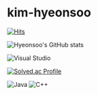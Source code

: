 # kim-hyeonsoo

[![Hits](https://hits.seeyoufarm.com/api/count/incr/badge.svg?url=https%3A%2F%2Fgithub.com%2FHyeonsoo0625&count_bg=%23FF8A8A&title_bg=%23FF6262&icon=&icon_color=%23E7E7E7&title=hits&edge_flat=false)](https://hits.seeyoufarm.com)

![Hyeonsoo's GitHub stats](https://github-readme-stats.vercel.app/api?username=hyeonsoo0625&show_icons=true&theme=radical)

![Visual Studio](https://img.shields.io/badge/Visual%20Studio-#5C2D91.svg?&style=for-the-badge&logo=Visual%20Studio&logoColor=white)

[![Solved.ac Profile](http://mazassumnida.wtf/api/v2/generate_badge?boj=hyeonsoo2002)](https://solved.ac/hyeonsoo2002/)

![Java](https://img.shields.io/badge/Java-007396.svg?&style=for-the-badge&logo=Java&logoColor=white)
![C++](https://img.shields.io/badge/C++-#00599C.svg?&style=for-the-badge&logo=C++&logoColor=white)
